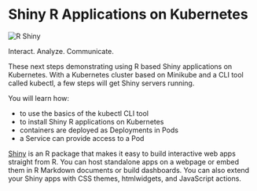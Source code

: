 # Shiny R Applications on Kubernetes #

![R Shiny](/javajon/courses/kubernetes-applications/r-shiny/assets/shiny.png "Interact. Analyze. Communicate.")

Interact. Analyze. Communicate.

These next steps demonstrating using R based Shiny applications on  Kubernetes. With a Kubernetes cluster based on Minikube and a CLI tool called kubectl, a few steps will get Shiny servers running.

You will learn how:

- to use the basics of the kubectl CLI tool
- to install Shiny R applications on Kubernetes
- containers are deployed as Deployments in Pods
- a Service can provide access to a Pod

[Shiny](https://shiny.rstudio.com/) is an R package that makes it easy to build interactive web apps straight from R. You can host standalone apps on a webpage or embed them in R Markdown documents or build dashboards. You can also extend your Shiny apps with CSS themes, htmlwidgets, and JavaScript actions.
